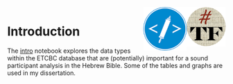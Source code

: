 <img align="right" src="images/tf-small.png" width="90"/>
<img align="right" src="images/etcbc.png" width="100"/>

# Introduction

The [intro](https://github.com/cmerwich/participant-analysis/blob/master/introduction/intro.ipynb) notebook explores the data types within the ETCBC database that are (potentially) important for a sound participant analysis in the Hebrew Bible. Some of the tables and graphs are used in my dissertation. 